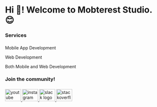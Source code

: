 <h1 align="left">Hi 👋! Welcome to Mobterest Studio.😊</h1>

###

<h3 align="left">Services</h3>

###

<div align="left">
  <p>Mobile App Development</p>
  <p>Web Development</p>
  <p>Both Mobile and Web Development</p>
</div>

###

<h3 align="left">Join the community!</h3>

###

<div align="left">
  <a href="https://www.youtube.com/@mobtereststudio" target="_blank">
    <img src="https://raw.githubusercontent.com/maurodesouza/profile-readme-generator/master/src/assets/icons/social/youtube/default.svg" width="52" height="40" alt="youtube logo"  />
  </a>
  <a href="https://www.instagram.com/mobterest/" target="_blank">
    <img src="https://raw.githubusercontent.com/maurodesouza/profile-readme-generator/master/src/assets/icons/social/instagram/default.svg" width="52" height="40" alt="instagram logo"  />
  </a>
  <a href="https://mobtereststudio.slack.com" target="_blank">
    <img src="https://raw.githubusercontent.com/maurodesouza/profile-readme-generator/master/src/assets/icons/social/slack/default.svg" width="52" height="40" alt="slack logo"  />
  </a>
  <a href="https://stackoverflow.com/users/14239957/mobterest-studio" target="_blank">
    <img src="https://raw.githubusercontent.com/maurodesouza/profile-readme-generator/master/src/assets/icons/social/stackoverflow/default.svg" width="52" height="40" alt="stackoverflow logo"  />
  </a>
</div>

###
